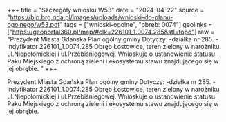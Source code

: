 +++
title = "Szczegóły wniosku W53"
date = "2024-04-22"
source = "https://bip.brg.gda.pl/images/uploads/wnioski-do-planu-ogolnego/w53.pdf"
tags = ["wnioski-ogolne", "obręb: 0074"]
geolinks = ["https://geoportal360.pl/map/#clk=226101_1.0074.285&stl=topo"]
raw = "Prezydent Miasta Gdańska Plan ogólny gminy Dotyczy: -działka nr 285. - indyfikator 226101_1.0074.285 Obręb Łostowice, teren zielony w narożniku ul.Niepołomickiej i ul.Przebiśniegowej. Wnioskuje o ustanowienie statusu Paku Miejskiego z ochroną zieleni i ekosystemu stawu znajdującego się w jej obrębie. "
+++

Prezydent Miasta Gdańska Plan ogólny gminy Dotyczy: -działka nr 285. -
indyfikator 226101_1.0074.285 Obręb Łostowice, teren zielony w narożniku ul.Niepołomickiej i
ul.Przebiśniegowej. Wnioskuje o ustanowienie statusu Paku Miejskiego z ochroną zieleni i
ekosystemu stawu znajdującego się w jej obrębie.



